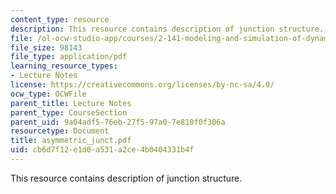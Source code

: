 ```yaml
---
content_type: resource
description: This resource contains description of junction structure.
file: /ol-ocw-studio-app/courses/2-141-modeling-and-simulation-of-dynamic-systems-fall-2006/cb6d7f12e1d0a531a2ce4b0404331b4f_asymmetric_junct.pdf
file_size: 98143
file_type: application/pdf
learning_resource_types:
- Lecture Notes
license: https://creativecommons.org/licenses/by-nc-sa/4.0/
ocw_type: OCWFile
parent_title: Lecture Notes
parent_type: CourseSection
parent_uid: 9a04adf5-76eb-27f5-97a0-7e810f0f306a
resourcetype: Document
title: asymmetric_junct.pdf
uid: cb6d7f12-e1d0-a531-a2ce-4b0404331b4f
---
```

This resource contains description of junction structure.